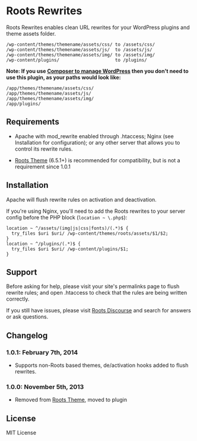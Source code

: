 # Roots Rewrites

Roots Rewrites enables clean URL rewrites for your WordPress plugins and theme assets folder.

```
/wp-content/themes/themename/assets/css/ to /assets/css/
/wp-content/themes/themename/assets/js/  to /assets/js/
/wp-content/themes/themename/assets/img/ to /assets/img/
/wp-content/plugins/                     to /plugins/
```

**Note: If you use [Composer to manage WordPress](http://roots.io/using-composer-with-wordpress/) then you don't need to use this plugin, as your paths would look like:**

```
/app/themes/themename/assets/css/
/app/themes/themename/assets/js/
/app/themes/themename/assets/img/
/app/plugins/
```

## Requirements

* Apache with mod_rewrite enabled through .htaccess; Nginx (see Installation for configuration); or any other server that allows you to control its rewrite rules.

* [Roots Theme](http://roots.io/) (6.5.1+) is recommended for compatibility, but is not a requirement since 1.0.1

## Installation

Apache will flush rewrite rules on activation and deactivation.

If you're using Nginx, you'll need to add the Roots rewrites to your server config before the PHP block (`location ~ \.php$`):

```nginx
location ~ ^/assets/(img|js|css|fonts)/(.*)$ {
  try_files $uri $uri/ /wp-content/themes/roots/assets/$1/$2;
}
location ~ ^/plugins/(.*)$ {
  try_files $uri $uri/ /wp-content/plugins/$1;
}
```

## Support

Before asking for help, please visit your site's permalinks page to flush rewrite rules; and open .htaccess to check that the rules are being written correctly.

If you still have issues, please visit [Roots Discourse](http://discourse.roots.io/) and search for answers or ask questions.

## Changelog

### 1.0.1: February 7th, 2014
* Supports non-Roots based themes, de/activation hooks added to flush rewrites.

### 1.0.0: November 5th, 2013
* Removed from [Roots Theme](http://roots.io/), moved to plugin

## License

MIT License
